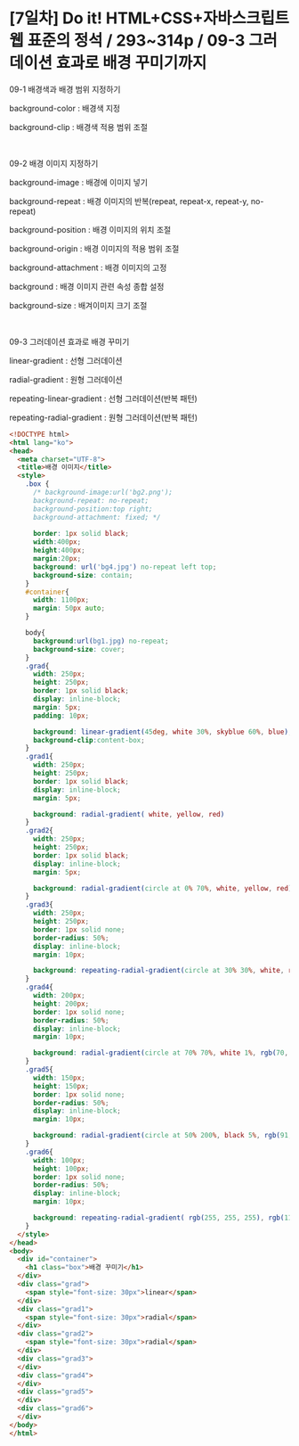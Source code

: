 # [7일차] Do it! HTML+CSS+자바스크립트 웹 표준의 정석 / 293~314p / 09-3 그러데이션 효과로 배경 꾸미기까지

09-1 배경색과 배경 범위 지정하기

background-color : 배경색 지정

background-clip : 배경색 적용 범위 조절

​

09-2 배경 이미지 지정하기

background-image : 배경에 이미지 넣기

background-repeat : 배경 이미지의 반복(repeat, repeat-x, repeat-y, no-repeat)

background-position : 배경 이미지의 위치 조절

background-origin : 배경 이미지의 적용 범위 조절

background-attachment : 배경 이미지의 고정

background : 배경 이미지 관련 속성 종합 설정

background-size : 배겨이미지 크기 조절

​

09-3 그러데이션 효과로 배경 꾸미기

linear-gradient : 선형 그러데이션

radial-gradient : 원형 그러데이션

repeating-linear-gradient : 선형 그러데이션(반복 패턴)

repeating-radial-gradient : 원형 그러데이션(반복 패턴)

```html
<!DOCTYPE html>
<html lang="ko">
<head>
  <meta charset="UTF-8">
  <title>배경 이미지</title>
  <style>
    .box {
      /* background-image:url('bg2.png');
      background-repeat: no-repeat;
      background-position:top right;
      background-attachment: fixed; */
    
      border: 1px solid black;
      width:400px;
      height:400px;
      margin:20px;
      background: url('bg4.jpg') no-repeat left top;
      background-size: contain;
    }
    #container{
      width: 1100px;
      margin: 50px auto;
    }

    body{
      background:url(bg1.jpg) no-repeat;
      background-size: cover;
    }
    .grad{
      width: 250px;
      height: 250px;
      border: 1px solid black;
      display: inline-block;
      margin: 5px;
      padding: 10px;

      background: linear-gradient(45deg, white 30%, skyblue 60%, blue);
      background-clip:content-box;
    }
    .grad1{
      width: 250px;
      height: 250px;
      border: 1px solid black;
      display: inline-block;
      margin: 5px;

      background: radial-gradient( white, yellow, red)
    }
    .grad2{
      width: 250px;
      height: 250px;
      border: 1px solid black;
      display: inline-block;
      margin: 5px;

      background: radial-gradient(circle at 0% 70%, white, yellow, red)
    }
    .grad3{
      width: 250px;
      height: 250px;
      border: 1px solid none;
      border-radius: 50%;
      display: inline-block;
      margin: 10px;

      background: repeating-radial-gradient(circle at 30% 30%, white, red, yellow 10% 10px)
    }
    .grad4{
      width: 200px;
      height: 200px;
      border: 1px solid none;
      border-radius: 50%;
      display: inline-block;
      margin: 10px;

      background: radial-gradient(circle at 70% 70%, white 1%, rgb(70, 157, 0) 40%, rgb(8, 63, 0))
    }
    .grad5{
      width: 150px;
      height: 150px;
      border: 1px solid none;
      border-radius: 50%;
      display: inline-block;
      margin: 10px;

      background: radial-gradient(circle at 50% 200%, black 5%, rgb(91, 0, 0) 40%, rgb(252, 0, 0))
    }
    .grad6{
      width: 100px;
      height: 100px;
      border: 1px solid none;
      border-radius: 50%;
      display: inline-block;
      margin: 10px;

      background: repeating-radial-gradient( rgb(255, 255, 255), rgb(117, 0, 143), rgb(33, 0, 53) 10px)
    }
  </style>
</head>
<body>
  <div id="container">
    <h1 class="box">배경 꾸미기</h1>
  </div>
  <div class="grad">
    <span style="font-size: 30px">linear</span>
  </div>
  <div class="grad1">
    <span style="font-size: 30px">radial</span>
  </div>
  <div class="grad2">
    <span style="font-size: 30px">radial</span>
  </div>
  <div class="grad3">
  </div>
  <div class="grad4">
  </div>
  <div class="grad5">
  </div>
  <div class="grad6">
  </div>
</body>
</html>
```